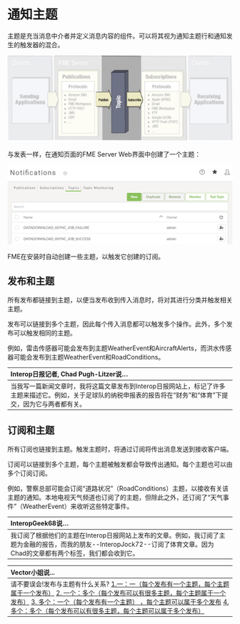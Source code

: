 # 通知主题

主题是充当消息中介者并定义消息内容的组件。可以将其视为通知主题行和通知发生的触发器的混合。

![](../.gitbook/assets/img4.008.fmeservertopics.png)

与发表一样，在通知页面的FME Server Web界面中创建了一个主题：

![](../.gitbook/assets/img4.009.topicmenu.png)

FME在安装时自动创建一些主题，以触发它创建的订阅。

## 发布和主题

所有发布都链接到主题，以便当发布收到传入消息时，将对其进行分类并触发相关主题。

发布可以链接到多个主题，因此每个传入消息都可以触发多个操作。此外，多个发布可以触发相同的主题。

例如，雷击传感器可能会发布到主题WeatherEvent和AircraftAlerts，而洪水传感器可能会发布到主题WeatherEvent和RoadConditions。

|  Interop日报记者, Chad Pugh-Litzer说… |
| :--- |
|  当我写一篇新闻文章时，我将这篇文章发布到Interop日报网站上，标记了许多主题来描述它。例如，关于足球队的纳税申报表的报告将在“财务”和“体育”下提交，因为它与两者都有关。 |

## 订阅和主题

所有订阅也链接到主题。触发主题时，将通过订阅将传出消息发送到接收客户端。

订阅可以链接到多个主题，每个主题被触发都会导致传出通知。每个主题也可以由多个订阅订阅。

例如，警察总部可能会订阅“道路状况”（RoadConditions）主题，以接收有关该主题的通知。本地电视天气频道也订阅了的主题，但除此之外，还订阅了“天气事件”（WeatherEvent）来收听这些特定事件。

|  InteropGeek68说… |
| :--- |
|  我订阅了根据他们的主题在Interop日报网站上发布的文章。例如，我订阅了主题为金融的报告，而我的朋友--InteropJock72--订阅了体育文章。因为Chad的文章都有两个标签，我们都会收到它。 |

|  Vector小姐说... |
| :--- |
|  请不要误会!发布与主题有什么关系?  [1.一：一（每个发布有一个主题，每个主题属于一个发布）](http://52.73.3.37/fmedatastreaming/Manual/QAResponse2017.fmw?chapter=24&question=2&answer=1&DestDataset_TEXTLINE=C%3A%5CFMEOutput%5CQAResponse.html) [2. 一个：多个（每个发布可以有很多主题，每个主题属于一个发布）](http://52.73.3.37/fmedatastreaming/Manual/QAResponse2017.fmw?chapter=24&question=2&answer=2&DestDataset_TEXTLINE=C%3A%5CFMEOutput%5CQAResponse.html) [3. 多个：一个（每个发布有一个主题） ，每个主题可以属于多个发布](http://52.73.3.37/fmedatastreaming/Manual/QAResponse2017.fmw?chapter=24&question=2&answer=3&DestDataset_TEXTLINE=C%3A%5CFMEOutput%5CQAResponse.html) [4. 多个：多个（每个发布可以有很多主题，每个主题可以属于多个发布）](http://52.73.3.37/fmedatastreaming/Manual/QAResponse2017.fmw?chapter=24&question=2&answer=4&DestDataset_TEXTLINE=C%3A%5CFMEOutput%5CQAResponse.html) |


